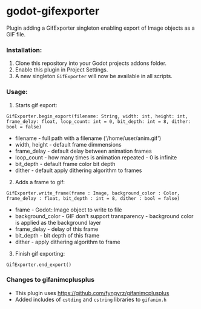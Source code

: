 # godot-gifexporter
Plugin adding a GifExporter singleton enabling export of Image objects as a GIF file.

### Installation:
1. Clone this repository into your Godot projects addons folder.
2. Enable this plugin in Project Settings.
3. A new singleton `GifExporter` will now be available in all scripts.

### Usage:
1. Starts gif export:

`GifExporter.begin_export(filename: String, width: int, height: int, frame_delay: float, loop_count: int = 0, bit_depth: int = 8, dither: bool = false)`
- filename - full path with a filename ('/home/user/anim.gif')
- width, height - default frame dimmensions
- frame_delay - default delay between animation frames
- loop_count - how many times is animation repeated - 0 is infinite
- bit_depth - default frame color bit depth
- dither - default apply dithering algorithm to frames

2. Adds a frame to gif:

`GifExporter.write_frame(frame : Image, background_color : Color, frame_delay : float, bit_depth : int = 8, dither : bool = false)`
- frame - Godot::Image object to write to file
- background_color - GIF don't support transparency - background color is applied as the background layer
- frame_delay - delay of this frame
- bit_depth - bit depth of this frame
- dither - apply dithering algorithm to frame

3. Finish gif exporting:

`GifExporter.end_export()`

### Changes to gifanimcplusplus
- This plugin uses https://github.com/fyngyrz/gifanimcplusplus
- Added includes of `cstding` and `cstring` libraries to `gifanim.h`
